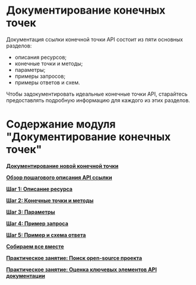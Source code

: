 # Документирование конечных точек

Документация ссылки конечной точки API состоит из пяти основных разделов:

- описания ресурсов;
- конечные точки и методы;
- параметры;
- примеры запросов;
- примеры ответов и схем.

 Чтобы задокументировать идеальные конечные точки API, старайтесь предоставлять подробную информацию для каждого из этих разделов.

# Содержание модуля "Документирование конечных точек"

[**Документирование новой конечной точки**](new-endpoint.md)

[**Обзор пошагового описания API ссылки**](api-reference-tutorial-overview.md)

[**Шаг 1: Описание ресурса**](step1-resourse-description.md)

[**Шаг 2: Конечные точки и методы**](step2-endpoints-and-methods.md)

[**Шаг 3: Параметры**](step3-parameters.md)

[**Шаг 4: Пример запроса**](step4-request-example.md)

[**Шаг 5: Пример и схема ответа**](step5-response-example-and-schema.md)

[**Собираем все вместе**](putt-all-together.md)

[**Практическое занятие: Поиск open-source проекта**](find-open-source-project.md)

[**Практическое занятие: Оценка ключевых элементов API документации**](evaluate-api-referense-docs.md)
